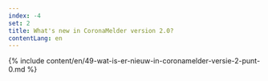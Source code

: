```yaml
---
index: -4
set: 2
title: What's new in CoronaMelder version 2.0?
contentLang: en
---
```

{% include content/en/49-wat-is-er-nieuw-in-coronamelder-versie-2-punt-0.md %}

